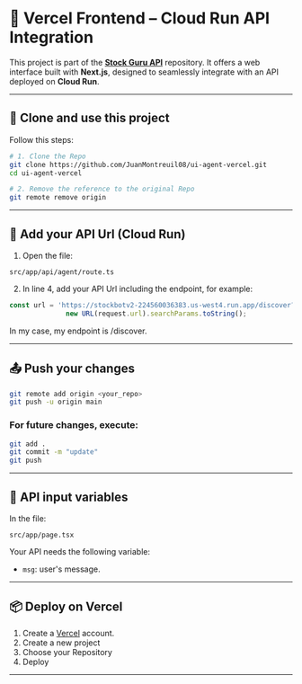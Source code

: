 # 🧠 Vercel Frontend – Cloud Run API Integration

This project is part of the [**Stock Guru API**](https://github.com/JuanMontreuil08/stock-guru-api) repository. It offers a web interface built with **Next.js**, designed to seamlessly integrate with an API deployed on **Cloud Run**.

---

## 🚀 Clone and use this project

Follow this steps:

```bash
# 1. Clone the Repo
git clone https://github.com/JuanMontreuil08/ui-agent-vercel.git
cd ui-agent-vercel

# 2. Remove the reference to the original Repo
git remote remove origin
```

---

## 🔗 Add your API Url (Cloud Run)

1. Open the file:

```
src/app/api/agent/route.ts
```

2. In line 4, add your API Url including the endpoint, for example:

```ts
const url = 'https://stockbotv2-224560036383.us-west4.run.app/discover?' +
              new URL(request.url).searchParams.toString();
```

In my case, my endpoint is /discover.

---

## 📤 Push your changes

```bash
git remote add origin <your_repo>
git push -u origin main
```

### For future changes, execute:

```bash
git add .
git commit -m "update"
git push
```

---

## 💬 API input variables

In the file:

```
src/app/page.tsx
```

Your API needs the following variable:

- `msg`: user's message.

---

## 📦 Deploy on Vercel

1. Create a [Vercel](https://vercel.com/) account.
2. Create a new project
3. Choose your Repository
4. Deploy

---
